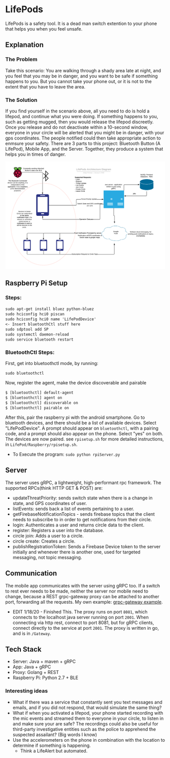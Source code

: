 # LifePods
LifePods is a safety tool. It is a dead man switch extention to your phone that helps you when you feel unsafe.

## Explanation
### The Problem
Take this scenario: You are walking through a shady area late at night, and you feel that you may be in danger, and you want to be safe if something happens to you. But you cannot take your phone out, or it is not to the extent that you have to leave the area.

### The Solution
If you find yourself in the scenario above, all you need to do is hold a lifepod, and continue what you were doing. If something happens to you, such as getting mugged, then you would release the lifepod discreetly. Once you release and do not deactivate within a 10-second window, everyone in your circle will be alerted that you might be in danger, with your gps coordinates. The people notified could then take appropriate action to enmsure your safety. There are 3 parts to this project: Bluetooth Button (A LifePod), Mobile App, and the Server. Together, they produce a system that helps you in times of danger.

![Architecture](https://github.com/adiprerepa/LifePods/blob/master/Blank%20Network%20Diagram.png)

## Raspberry Pi Setup
### Steps:
```
sudo apt-get install bluez python-bluez
sudo hciconfig hci0 piscan
sudo hciconfig hci0 name 'LifePodDevice'
<- Insert bluetoothCtl stuff here
sudo sdptool add SP
sudo systemctl daemon-reload
sudo service bluetooth restart
```

### BluetoothCtl Steps:
First, get into bluetoothctl mode, by running:
```
sudo bluetoothctl
```
Now, register the agent, make the device discoverable and pairable
``` 
$ [bluetoothctl] default-agent
$ [bluetoothctl] agent on
$ [bluetoothctl] discoverable on
$ [bluetoothctl] pairable on
```

After this, pair the raspberry pi with the android smartphone. Go to bluetooth devices, and there should be a list of available devices. Select "LifePodDevice". A prompt should appear on `bluetoothctl`, with a pairing code, and a prompt should also appear on the phone. Select "yes" on both. The devices are now paired.
see `rpisetup.sh` for more detailed instructions, in `LifePod/Raspberry/rpisetup.sh`.
- To Execute the program: `sudo python rpiServer.py`

## Server
The server uses gRPC, a lightweight, high-performant rpc framework. The supported RPCs(think HTTP GET & POST) are:
- updateThreatPriority: sends switch state when there is a change in state, and GPS coordinates of user.
- listEvents: sends back a list of events pertaining to a user.
- getFirebaseNotificationTopics - sends firebase topics that the client needs to subscribe to in order to get notifications from their circle.
- login: Authenticates a user and returns circle data to the client.
- register: Registers a user into the database.
- circle join: Adds a user to a circle.
- circle create: Creates a circle.
- publishRegistrationToken: Sends a Firebase Device token to the server initially and whenever there is another one, used for targeted messaging, not topic messaging.
## Communication
The mobile app communicates with the server using gRPC too. If a switch to rest ever needs to be made, neither the server nor mobile need to change, because a REST grpc-gateway proxy can be attached to another port, forwarding all the requests. My own example: [grpc-gateway example](
https://github.com/adiprerepa/grpc-gateway-example).
- EDIT 1/18/20 - Finished This. The proxy runs on port `8081`, which connects to the localhost java server running on port `2001`. When connecting via http rest, connect to port 8081, but for gRPC clients, connect directly to the service at port `2001`. The proxy is written in go, and is in `/Gateway`.

## Tech Stack
- Server: Java + maven + gRPC
- App: Java + gRPC
- Proxy: Golang + REST
- Raspberry Pi: Python 2.7 + BLE
### Interesting ideas
- What if there was a service that constantly sent you text messages and emails, and if you did not respond, that would simulate the same thing?
- What if when you activated a lifepod, your phone started recording with the mic events and streamed them to everyone in your circle, to listen in and make sure your are safe? The recordings could also be useful for third-party investigative entities such as the police to apprehend the suspected assailant? (Big words I know)
- Use the accelerometers on the phone in combination with the location to determine if something is happening.
  - Think a LifeAlert but automated.
